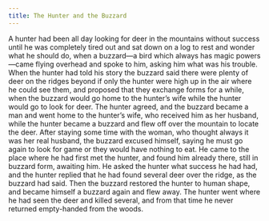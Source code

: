 ```yaml
---
title: The Hunter and the Buzzard
---
```


A hunter had been all day looking for deer in the mountains without success until he was completely tired out and sat down on a log to rest and wonder what he should do, when a buzzard—a bird which always has magic powers—came flying overhead and spoke to him, asking him what was his trouble. When the hunter had told his story the buzzard said there were plenty of deer on the ridges beyond if only the hunter were high up in the air where he could see them, and proposed that they exchange forms for a while, when the buzzard would go home to the hunter’s wife while the hunter would go to look for deer. The hunter agreed, and the buzzard became a man and went home to the hunter’s wife, who received him as her husband, while the hunter became a buzzard and flew off over the mountain to locate the deer. After staying some time with the woman, who thought always it was her real husband, the buzzard excused himself, saying he must go again to look for game or they would have nothing to eat. He came to the place where he had first met the hunter, and found him already there, still in buzzard form, awaiting him. He asked the hunter what success he had had, and the hunter replied that he had found several deer over the ridge, as the buzzard had said. Then the buzzard restored the hunter to human shape, and became himself a buzzard again and flew away. The hunter went where he had seen the deer and killed several, and from that time he never returned empty-handed from the woods.
